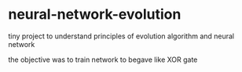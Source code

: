 # neural-network-evolution

tiny project to understand principles of evolution algorithm and neural network

the objective was to train network to begave like XOR gate
